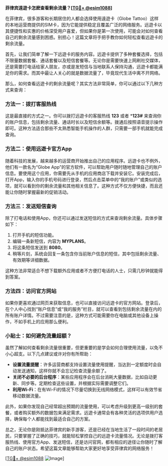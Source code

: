 **菲律宾遠遊卡怎麽查看剩余流量？[[TG💪+ @esim1088](https://t.me/s/esim1088)]**

在菲律宾，很多游客和长期居住的人都会选择使用遠遊卡（Globe Tattoo）这样的本地运营商提供的SIM卡，因为它能提供稳定且覆盖广泛的网络服务。远遊卡以其便捷性和实惠的价格深受用户喜爱，但如果你是第一次使用，可能会对如何查看自己的剩余流量感到困惑。别担心！这篇文章将手把手教你如何轻松查看远遊卡的剩余流量。

首先，让我们简单了解一下远遊卡的服务内容。远遊卡提供了多种套餐选择，包括不限量数据套餐、通话套餐以及短信套餐等。无论你是需要快速上网刷社交媒体，还是需要打电话给家人朋友，亦或是发短信与当地联系人保持沟通，远遊卡都能满足你的需求。而其中最让人关心的就是数据流量了，毕竟现代生活中离不开网络。

那么，如何查看远遊卡的剩余流量呢？其实方法非常简单，你可以通过以下几种方式来查询：

### 方法一：拨打客服热线
这是最直接的方式之一。你可以拨打远遊卡的客服热线 **123** 或者 ***123#** 来查询你的账户信息，包括剩余流量、通话时长以及短信余额等。拨通后按照语音提示操作即可。这种方法适合那些不太熟悉智能手机操作的人群，只需要一部手机就能完成查询。

### 方法二：使用远遊卡官方App
随着科技的发展，越来越多的运营商开始推出自己的应用程序。远遊卡也不例外，他们有一款名为“Globe App”的官方软件，可以帮助用户随时随地管理自己的账户信息。要使用这个应用，你需要先从手机的应用商店下载并安装它。安装完成后，打开App，输入你的手机号码进行登录，然后点击菜单中的“我的账户”或类似的选项，就可以看到你的剩余流量和其他相关信息了。这种方式不仅方便快捷，而且还能让你随时掌握最新的促销活动。

### 方法三：发送短信查询
除了打电话和使用App，你还可以通过发送短信的方式来查询剩余流量。具体步骤如下：
1. 打开手机的短信功能。
2. 编辑一条新短信，内容为 **MYPLANS**。
3. 将这条短信发送到 **8080**。
4. 稍等片刻，系统会回复一条包含你当前账户信息的短信，其中包括剩余流量、有效期等详细数据。

这种方法非常适合不想下载额外应用或者不方便打电话的人士，只需几秒钟就能得到答案。

### 方法四：访问官方网站
如果你更喜欢通过网页来获取信息，也可以直接访问远遊卡的官方网站。登录后，在个人中心找到“账户信息”或“我的服务”栏目，就可以查看到包括剩余流量在内的所有账户详情。不过需要注意的是，这种方式可能需要你在电脑或其他设备上操作，不如手机上的应用那么便利。

### 小贴士：如何避免流量超额？
虽然了解如何查看剩余流量很重要，但更重要的是学会如何合理使用流量，以免不小心超支。以下几点建议或许对你有所帮助：
- **设置流量提醒**：许多运营商都支持设置流量使用提醒，当达到一定额度时会自动发送通知，这样你就不会忘记检查流量余额了。
- **关闭不必要的后台程序**：某些应用程序会在后台消耗大量数据，比如自动更新、同步等。定期检查这些设置，并根据实际需要调整它们。
- **利用Wi-Fi**：在有Wi-Fi的情况下尽量切换到无线网络模式，这样可以有效节省移动数据流量。

此外，如果你发现自己经常超出预期的流量使用，可以考虑升级到更高一级别的套餐，或者购买额外的数据包来满足需求。远遊卡通常会有各种灵活的选项供用户选择，确保每个人都能找到最适合自己的方案。

总之，无论你是刚抵达菲律宾的新手游客，还是已经在当地生活了一段时间的老居民，只要掌握了正确的技巧，就能轻松掌控自己的远遊卡流量情况。无论是拨打客服热线、使用官方App、发送短信，还是访问官网，都有相应的途径让你随时了解自己的账户状态。希望这篇文章能够帮助大家更好地享受菲律宾的网络服务！

[[TG💪+ @esim1088](https://t.me/s/esim1088) ![Image](https://i.postimg.cc/4NQfJmqS/Snipaste-2025-05-13-00-14-12.png)]